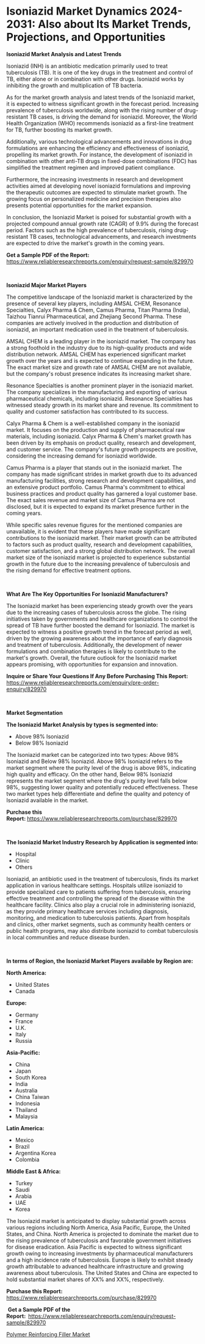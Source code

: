 <p><h1>Isoniazid Market Dynamics 2024-2031: Also about Its Market Trends, Projections, and Opportunities</h1></p><p><strong>Isoniazid Market Analysis and Latest Trends</strong></p>
<p><p>Isoniazid (INH) is an antibiotic medication primarily used to treat tuberculosis (TB). It is one of the key drugs in the treatment and control of TB, either alone or in combination with other drugs. Isoniazid works by inhibiting the growth and multiplication of TB bacteria.</p><p>As for the market growth analysis and latest trends of the Isoniazid market, it is expected to witness significant growth in the forecast period. Increasing prevalence of tuberculosis worldwide, along with the rising number of drug-resistant TB cases, is driving the demand for isoniazid. Moreover, the World Health Organization (WHO) recommends isoniazid as a first-line treatment for TB, further boosting its market growth.</p><p>Additionally, various technological advancements and innovations in drug formulations are enhancing the efficiency and effectiveness of isoniazid, propelling its market growth. For instance, the development of isoniazid in combination with other anti-TB drugs in fixed-dose combinations (FDC) has simplified the treatment regimen and improved patient compliance.</p><p>Furthermore, the increasing investments in research and development activities aimed at developing novel isoniazid formulations and improving the therapeutic outcomes are expected to stimulate market growth. The growing focus on personalized medicine and precision therapies also presents potential opportunities for the market expansion.</p><p>In conclusion, the Isoniazid Market is poised for substantial growth with a projected compound annual growth rate (CAGR) of 9.9% during the forecast period. Factors such as the high prevalence of tuberculosis, rising drug-resistant TB cases, technological advancements, and research investments are expected to drive the market's growth in the coming years.</p></p>
<p><strong>Get a Sample PDF of the Report:&nbsp;</strong> <a href="https://www.reliableresearchreports.com/enquiry/request-sample/829970">https://www.reliableresearchreports.com/enquiry/request-sample/829970</a></p>
<p>&nbsp;</p>
<p><strong>Isoniazid Major Market Players</strong></p>
<p><p>The competitive landscape of the Isoniazid market is characterized by the presence of several key players, including AMSAL CHEM, Resonance Specialties, Calyx Pharma & Chem, Camus Pharma, Titan Pharma (India), Taizhou Tianrui Pharmaceutical, and Zhejiang Second Pharma. These companies are actively involved in the production and distribution of isoniazid, an important medication used in the treatment of tuberculosis. </p><p>AMSAL CHEM is a leading player in the isoniazid market. The company has a strong foothold in the industry due to its high-quality products and wide distribution network. AMSAL CHEM has experienced significant market growth over the years and is expected to continue expanding in the future. The exact market size and growth rate of AMSAL CHEM are not available, but the company's robust presence indicates its increasing market share.</p><p>Resonance Specialties is another prominent player in the isoniazid market. The company specializes in the manufacturing and exporting of various pharmaceutical chemicals, including isoniazid. Resonance Specialties has witnessed steady growth in its market share and revenue. Its commitment to quality and customer satisfaction has contributed to its success.</p><p>Calyx Pharma & Chem is a well-established company in the isoniazid market. It focuses on the production and supply of pharmaceutical raw materials, including isoniazid. Calyx Pharma & Chem's market growth has been driven by its emphasis on product quality, research and development, and customer service. The company's future growth prospects are positive, considering the increasing demand for isoniazid worldwide.</p><p>Camus Pharma is a player that stands out in the isoniazid market. The company has made significant strides in market growth due to its advanced manufacturing facilities, strong research and development capabilities, and an extensive product portfolio. Camus Pharma's commitment to ethical business practices and product quality has garnered a loyal customer base. The exact sales revenue and market size of Camus Pharma are not disclosed, but it is expected to expand its market presence further in the coming years.</p><p>While specific sales revenue figures for the mentioned companies are unavailable, it is evident that these players have made significant contributions to the isoniazid market. Their market growth can be attributed to factors such as product quality, research and development capabilities, customer satisfaction, and a strong global distribution network. The overall market size of the isoniazid market is projected to experience substantial growth in the future due to the increasing prevalence of tuberculosis and the rising demand for effective treatment options.</p></p>
<p>&nbsp;</p>
<p><strong>What Are The Key Opportunities For Isoniazid Manufacturers?</strong></p>
<p><p>The Isoniazid market has been experiencing steady growth over the years due to the increasing cases of tuberculosis across the globe. The rising initiatives taken by governments and healthcare organizations to control the spread of TB have further boosted the demand for Isoniazid. The market is expected to witness a positive growth trend in the forecast period as well, driven by the growing awareness about the importance of early diagnosis and treatment of tuberculosis. Additionally, the development of newer formulations and combination therapies is likely to contribute to the market's growth. Overall, the future outlook for the Isoniazid market appears promising, with opportunities for expansion and innovation.</p></p>
<p><strong>Inquire or Share Your Questions If Any Before Purchasing This Report:</strong> <a href="https://www.reliableresearchreports.com/enquiry/pre-order-enquiry/829970">https://www.reliableresearchreports.com/enquiry/pre-order-enquiry/829970</a></p>
<p>&nbsp;</p>
<p><strong>Market Segmentation</strong></p>
<p><strong>The Isoniazid Market Analysis by types is segmented into:</strong></p>
<p><ul><li>Above 98% Isoniazid</li><li>Below 98% Isoniazid</li></ul></p>
<p><p>The Isoniazid market can be categorized into two types: Above 98% Isoniazid and Below 98% Isoniazid. Above 98% Isoniazid refers to the market segment where the purity level of the drug is above 98%, indicating high quality and efficacy. On the other hand, Below 98% Isoniazid represents the market segment where the drug's purity level falls below 98%, suggesting lower quality and potentially reduced effectiveness. These two market types help differentiate and define the quality and potency of Isoniazid available in the market.</p></p>
<p><strong>Purchase this Report:&nbsp;</strong><a href="https://www.reliableresearchreports.com/purchase/829970">https://www.reliableresearchreports.com/purchase/829970</a></p>
<p>&nbsp;</p>
<p><strong>The Isoniazid Market Industry Research by Application is segmented into:</strong></p>
<p><ul><li>Hospital</li><li>Clinic</li><li>Others</li></ul></p>
<p><p>Isoniazid, an antibiotic used in the treatment of tuberculosis, finds its market application in various healthcare settings. Hospitals utilize isoniazid to provide specialized care to patients suffering from tuberculosis, ensuring effective treatment and controlling the spread of the disease within the healthcare facility. Clinics also play a crucial role in administering isoniazid, as they provide primary healthcare services including diagnosis, monitoring, and medication to tuberculosis patients. Apart from hospitals and clinics, other market segments, such as community health centers or public health programs, may also distribute isoniazid to combat tuberculosis in local communities and reduce disease burden.</p></p>
<p>&nbsp;</p>
<p><strong>In terms of Region, the Isoniazid Market Players available by Region are:</strong></p>
<p>
    <p> <strong> North America: </strong>
        <ul>
            <li>United States</li>
            <li>Canada</li>
        </ul>
        </p> 
    <p> <strong> Europe: </strong>
        <ul>
            <li>Germany</li>
            <li>France</li>
            <li>U.K.</li>
            <li>Italy</li>
            <li>Russia</li>
        </ul>
        </p> 
    <p> <strong> Asia-Pacific: </strong>
        <ul>
            <li>China</li>
            <li>Japan</li>
            <li>South Korea</li>
            <li>India</li>
            <li>Australia</li>
            <li>China Taiwan</li>
            <li>Indonesia</li>
            <li>Thailand</li>
            <li>Malaysia</li>
        </ul>
        </p> 
    <p> <strong> Latin America: </strong>
        <ul>
            <li>Mexico</li>
            <li>Brazil</li>
            <li>Argentina Korea</li>
            <li>Colombia</li>
        </ul>
        </p> 
    <p> <strong> Middle East & Africa: </strong>
        <ul>
            <li>Turkey</li>
            <li>Saudi</li>
            <li>Arabia</li>
            <li>UAE</li>
            <li>Korea</li>
        </ul>
    </p>
    </p>
<p><p>The Isoniazid market is anticipated to display substantial growth across various regions including North America, Asia Pacific, Europe, the United States, and China. North America is projected to dominate the market due to the rising prevalence of tuberculosis and favorable government initiatives for disease eradication. Asia Pacific is expected to witness significant growth owing to increasing investments by pharmaceutical manufacturers and a high incidence rate of tuberculosis. Europe is likely to exhibit steady growth attributable to advanced healthcare infrastructure and growing awareness about tuberculosis. The United States and China are expected to hold substantial market shares of XX% and XX%, respectively.</p></p>
<p><strong>Purchase this Report: </strong><a href="https://www.reliableresearchreports.com/purchase/829970">https://www.reliableresearchreports.com/purchase/829970</a></p>
<p>&nbsp;<strong>Get a Sample PDF of the Report:&nbsp;&nbsp;</strong><a href="https://www.reliableresearchreports.com/enquiry/request-sample/829970">https://www.reliableresearchreports.com/enquiry/request-sample/829970</a></p>
<p><strong></strong></p>
<p><p><a href="https://www.linkedin.com/pulse/polymer-reinforcing-filler-market-challenges-opportunities-c6zre?trackingId=UOTNice0RbWzbyIhIvSs0Q%3D%3D">Polymer Reinforcing Filler Market</a></p></p>